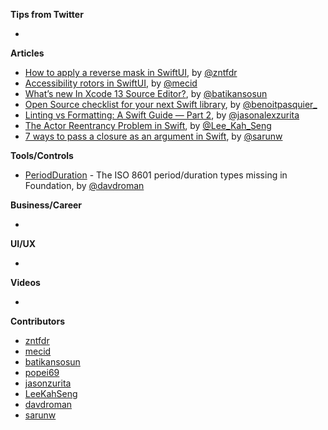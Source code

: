 **Tips from Twitter**

*

**Articles**

* [How to apply a reverse mask in SwiftUI](https://www.fivestars.blog/articles/reverse-masks-how-to/), by [@zntfdr](https://twitter.com/zntfdr)
* [Accessibility rotors in SwiftUI](https://swiftwithmajid.com/2021/09/14/accessibility-rotors-in-swiftui/), by [@mecid](https://twitter.com/mecid)
* [What’s new In Xcode 13 Source Editor?](https://batikansosun.medium.com/whats-new-in-xcode-13-source-editor-c4b6cd8a7295), by [@batikansosun](https://twitter.com/batikansosun)
* [Open Source checklist for your next Swift library](https://benoitpasquier.com/open-source-checklist-swift-library/), by [@benoitpasquier_](https://twitter.com/benoitpasquier_)
* [Linting vs Formatting: A Swift Guide — Part 2](https://jasonzurita.com/linting-and-formatting-swift-part-2/), by [@jasonalexzurita](https://twitter.com/jasonalexzurita)
* [The Actor Reentrancy Problem in Swift](https://swiftsenpai.com/swift/actor-reentrancy-problem/), by [@Lee_Kah_Seng](https://twitter.com/Lee_Kah_Seng)
* [7 ways to pass a closure as an argument in Swift](https://sarunw.com/posts/different-ways-to-pass-closure-as-argument/), by [@sarunw](https://twitter.com/sarunw)

**Tools/Controls**

* [PeriodDuration](https://github.com/davdroman/PeriodDuration) - The ISO 8601 period/duration types missing in Foundation, by [@davdroman](https://github.com/davdroman)

**Business/Career**

* 

**UI/UX**

* 

**Videos**

* 

**Contributors**

* [zntfdr](https://github.com/zntfdr)
* [mecid](https://github.com/mecid)
* [batikansosun](https://github.com/batikansosun)
* [popei69](https://github.com/popei69)
* [jasonzurita](https://github.com/jasonzurita/)
* [LeeKahSeng](https://github.com/LeeKahSeng)
* [davdroman](https://github.com/davdroman)
* [sarunw](https://github.com/sarunw)